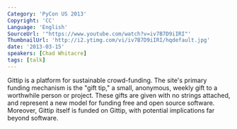 ```yaml
---
Category: 'PyCon US 2013'
Copyright: 'CC'
Language: 'English'
SourceUrl: '"https://www.youtube.com/watch?v=iv7B7D9iIRI"'
ThumbnailUrl: 'http://i2.ytimg.com/vi/iv7B7D9iIRI/hqdefault.jpg'
date: '2013-03-15'
speakers: [Chad Whitacre]
tags: [talk]
---
```

Gittip is a platform for sustainable crowd-funding. The site's primary funding mechanism is the "gift tip," a small, anonymous, weekly gift to a worthwhile person or project. These gifts are given with no strings attached, and represent a new model for funding free and open source software. Moreover, Gittip itself is funded on Gittip, with potential implications far beyond software.